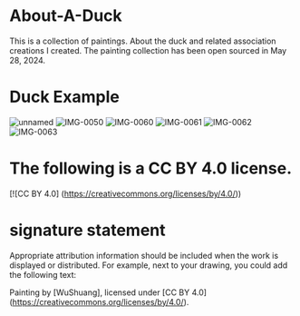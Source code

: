 # About-A-Duck
This is a collection of paintings. About the duck and related association creations I created.  The painting collection has been  open sourced in May 28, 2024.

# Duck Example
![unnamed](https://github.com/superbigisme/About-A-Duck/assets/142401284/82dbf968-ae16-4161-a9ea-c3699a7b86fb)
![IMG-0050](https://github.com/superbigisme/About-A-Duck/assets/142401284/26621c38-6093-435b-ac04-bfb2296059dd)
![IMG-0060](https://github.com/superbigisme/About-A-Duck/assets/142401284/25cb121b-7e13-4bc7-8004-42799245d401)
![IMG-0061](https://github.com/superbigisme/About-A-Duck/assets/142401284/cc43378c-778c-4302-9343-d22dc6317bbf)
![IMG-0062](https://github.com/superbigisme/About-A-Duck/assets/142401284/c9a47980-5a6b-4ca1-9dda-dc38e505ac74)
![IMG-0063](https://github.com/superbigisme/About-A-Duck/assets/142401284/efb721d1-ed7c-4758-8aa4-7f7141ef3e33)

# The following is a CC BY 4.0 license.
[![CC BY 4.0] (https://creativecommons.org/licenses/by/4.0/))

# signature statement
Appropriate attribution information should be included when the work is displayed or distributed. For example, next to your drawing, you could add the following text:

Painting by [WuShuang], licensed under [CC BY 4.0] (https://creativecommons.org/licenses/by/4.0/).

